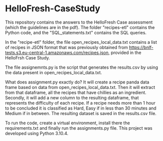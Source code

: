 # HelloFresh-CaseStudy

This repository contains the answers to the HelloFresh Case assessment (which the guidelines are in the pdf). The folder "recipes-etl" contains the Python code, and the "SQL_statements.txt" contains the SQL queries. 

In the "recipe-etl" folder, the file open_recipes_local_data.txt contains a list of recipes in JSON format that was previously obtained from https://bnlf-tests.s3.eu-central-1.amazonaws.com/recipes.json, provided in the HelloFrsh Case Study.

The file assignemnts.py is the script that generates the results.csv by using the data present in open_recipes_local_data.txt.

What does assignment.py exactly do?
It will create a recipe panda data frame based on data from open_recipes_local_data.txt.
Then it will extract from that dataframe, all the recipes that have chillies as an ingredient.
Secondly, it will add a new column to the resulting dataframe, that represents the difficulty of each recipe. If a recipe needs more than 1 hour to be concluded it is classified as Hard, Easy if in less than 30 minutes and Medium if in between. 
The resulting dataset is saved in the results.csv file.

To run the code, create a virtual environment, install there the requirements.txt and finally run the assignments.py file.
This project was developed using Python 3.10.4.
